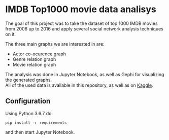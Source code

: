# IMDB Top1000 movie data analisys

The goal of this project was to take the dataset of top 1000 IMDB movies from 2006 up to 2016 and apply several social network analysis techniques on it.  

The three main graphs we are interested in are:

- Actor co-ocurence graph
- Genre relation graph
- Movie relation graph

The analysis was done in Jupyter Notebook, as well as Gephi for visualizing the generated graphs.  
All of the used data is available in this repository, as well as on [Kaggle](https://www.kaggle.com/PromptCloudHQ/imdb-data/data).

## Configuration

Using Python 3.6.7 do:

`pip install -r requirements`

and then start Jupyter Notebook.
